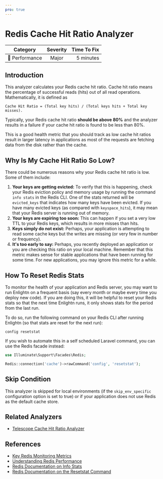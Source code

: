 ```yaml
---
pro: true
---
```


# Redis Cache Hit Ratio Analyzer <Badge text="PRO" type="tip"/>

| Category       | Severity   | Time To Fix  |
| -------------  |:----------:| ------------:|
| :rocket: Performance | Major | 5 minutes  |

## Introduction

This analyzer calculates your Redis cache hit ratio. Cache hit ratio means the percentage of successful reads (hits) out of all read operations. Mathematically, it is defined as 

```
Cache Hit Ratio = (Total key hits) / (Total keys hits + Total key misses).
```

Typically, your Redis cache hit ratio **should be above 80%** and the analyzer results in a failure if your cache hit ratio is found to be less than 80%.

This is a good health metric that you should track as low cache hit ratios result in larger latency in applications as most of the requests are fetching data from the disk rather than the cache.

## Why Is My Cache Hit Ratio So Low?

There could be numerous reasons why your Redis cache hit ratio is low. Some of them include:

1. **Your keys are getting evicted:** To verify that this is happening, check your Redis eviction policy and memory usage by running the command `info stats` in the Redis CLI. One of the stats returned will be `evicted_keys` that indicates how many keys have been evicted. If you have many evicted keys (as compared with `keyspace_hits`), it may mean that your Redis server is running out of memory.
2. **Your keys are expiring too soon:** This can happen if you set a very low TTL to your Redis keys, which results in more misses than hits.
3. **Keys simply do not exist:** Perhaps, your application is attempting to read some cache keys but the writes are missing (or very few in number or frequency).
4. **It's too early to say:** Perhaps, you recently deployed an application or you are checking this ratio on your local machine. Remember that this metric makes sense for stable applications that have been running for some time. For new applications, you may ignore this metric for a while.

## How To Reset Redis Stats

To monitor the health of your application and Redis server, you may want to run Enlightn on a frequent basis (say every month or maybe every time you deploy new code). If you are doing this, it will be helpful to reset your Redis stats so that the next time Enlightn runs, it only shows stats for the period from the last run.

To do so, run the following command on your Redis CLI after running Enlightn (so that stats are reset for the next run):

```
config resetstat
```

If you wish to automate this in a self scheduled Laravel command, you can use the Redis facade instead:

```php
use Illuminate\Support\Facades\Redis;

Redis::connection('cache')->rawCommand('config', 'resetstat');
```

## Skip Condition

This analyzer is skipped for local environments (if the `skip_env_specific` configuration option is set to true) or if your application does not use Redis as the default cache store.

## Related Analyzers

- [Telescope Cache Hit Ratio Analyzer](/docs/performance/telescope-cache-hit-ratio-analyzer)

## References

- [Key Redis Monitoring Metrics](https://scalegrid.io/blog/6-crucial-redis-monitoring-metrics/)
- [Understanding Redis Performance](https://blog.newrelic.com/product-news/redis-performance-metrics/)
- [Redis Documentation on Info Stats](https://redis.io/commands/info)
- [Redis Documentation on the Resetstat Command](https://redis.io/commands/config-resetstat)